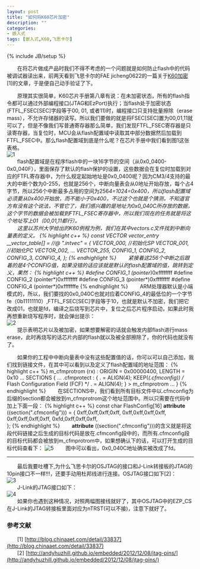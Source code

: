 ```yaml
---
layout: post
title: "如何将K60芯片加密"
description: ""
categories: 
- 嵌入式
tags: [嵌入式,K60,飞思卡尔]
---
```

{% include JB/setup %}

　　在将芯片做成产品时我们不得不考虑的一个问题就是如何防止flash中的代码被调试器读出来，前两天看到飞思卡尔的FAE jicheng0622的一篇关于[K60加密](http://blog.chinaaet.com/detail/33837)[1]的文章，于是便自己动手验证了下。

　　原理其实很简单，K60芯片手册第八章有说：在未加密状态，所有的flash指令都可以通过外部编程接口(JTAG和EzPort)执行；当flash处于加密状态(FTFL\_FSEC[SEC]字段等于00, 01, 或者11)时，编程接口只支持批量擦除（erase mass），不允许存储器的读写。所以我们要做的就是将FSEC[SEC]置为00,01,11就可以了，但是不像我们写普通寄存器那么简单，我们发现FTFL\_FSEC寄存器是只读寄存器，当复位时，MCU会从flash配置域中读取其中部分数据然后加载到FTFL\_FSEC中。那么flash配置域到底是什么呢？在芯片手册中我们看到图1这张表格。  
![1](http://github-blog.qiniudn.com/2014-05-10-kinetis-secure-1.PNG-BlogPic)  
　　flash配置域是在程序flash中的一块16字节的空间（从0x0\_0400-0x0\_040F），里面保存了默认的flash保护的设置，这些数据会在复位时加载到对应的FTFL寄存器中，为什么规定起始地址是0x0\_0400呢？因为CM3/4支持的最大的中断个数为0-255，也就是256个，中断向量表会从0地址开始存放，每个占4字节，所以256个中断最多占用的空间为256*4=1024=0x400，所以flash配置域必须要从0x400开始放，而不能小于0x400，不过这个也就是个猜测，不知道官方有没有这个说法，不管它了，我们感兴趣的是地址为0x0\_040C所存放的数据，这个字节的数据会被加载到FTFL\_FSEC寄存器中，所以我们现在的任务就是将这个地址写上01（00,01,11都行）。  
　　这里以苏州大学给出的K60例程为例，我们在其中vectors.c文件找到中断向量表的定义。
{% highlight c++ %}
const VECTOR vector_entry  __vector_table[] = //@ ".intvec" =
{
    VECTOR_000,           //初始化SP
    VECTOR_001,           //初始化PC
    VECTOR_002,
...
    VECTOR_255,
    CONFIG_1,
    CONFIG_2,
    CONFIG_3,
    CONFIG_4,
};
{% endhighlight %} 
　　紧接着这256个中断之后跟着的是4个CONFIG值，如果没错的话应该就是默认的flash配置域的值，跳转到定义，果然：
{% highlight c++ %}
#define CONFIG_1		(pointer*)0xffffffff 
#define CONFIG_2		(pointer*)0xffffffff 
#define CONFIG_3		(pointer*)0xffffffff
#define CONFIG_4		(pointer*)0xfffffffe
{% endhighlight %} 
　　ARM处理器默认是小端模式的，所以，我们要找的0x0\_040C也就对应着CONFIG_4的最低位的一个字节fe（0b11111110）,FTFL\_FSEC[SEC]字段等于10，也就是默认不加密，我们把它改成01，也就是fd，编译之后烧写到芯片中，复位之后芯片程序启动，如果此时我再想重新烧写程序时，就会弹出提示：  
![2](http://github-blog.qiniudn.com/2014-05-10-kinetis-secure-2.png-BlogPic)  
　　提示表明芯片以及被加密，如果想要解密的话就会触发内部flash进行mass erase，此时再烧写的话芯片内部的flash就以及被全部擦除了，你的代码也就没有了。

　　如果你的工程中中断向量表中没有这些配置值的话，你可以可以自己添加，我们找到链接文件，在其中可以看到以及定义了flash配置域的地址范围：
{% highlight c++ %}
m_cfmprotrom 	(rx) : ORIGIN = 0x00000400, LENGTH = 0x10
...
SECTIONS
{
...
  .cfmprotect :
  {
    . = ALIGN(4);
	KEEP(*(.cfmconfig))	/* Flash Configuration Field (FCF) */
	. = ALIGN(4);
  } > m_cfmprotrom
...
}
{% endhighlight %}
　　在SECTIONS中，我们看到所有目标文件中以.cfmconfig为后缀的section都会被放到m_cfmprotrom这个地址范围中。所以只需要在代码中加上下面一段：
{% highlight c++ %}
const char FlashConfig[16] __attribute__ ((section(".cfmconfig"))) = {
		0xff,0xff,0xff,0xff,
		0xff,0xff,0xff,0xff,
		0xff,0xff,0xff,0xff,
		0xfd,0xff,0xff,0xff,		
};
{% endhighlight %}
　　__attribute__ ((section(".cfmconfig")))的含义就是将这段代码链接之后生成的目标代码是放在.cfmconfig段中的，而所有.cfmconfig段的目标代码都会被放到m_cfmprotrom中，如果想确认下的话，可以打开生成的目标代码查看下：
![5](http://github-blog.qiniudn.com/2014-05-10-kinetis-secure-5.PNG-BlogPic)
　　图中可以看出，0x0\_040C地址确实被改成了fd。

----------

　　最后我要吐槽下,为什么飞思卡尔的OSJTAG的接口和J-Link转接板的JTAG的10pin接口不一样!!!，还要手动用杜邦线进行连接。OSJTAG接口如下[2]：    
![3](http://github-blog.qiniudn.com/2014-05-10-kinetis-secure-3.PNG)  
　　J-Link的JTAG接口如下：  
![4](http://github-blog.qiniudn.com/2014-05-10-kinetis-secure-4.PNG)    
　　如果你也遇到这种情况，对照两幅图接线就好了，其中OSJTAG中的EZP_CS在J-Link的JTAG转接板里面对应为nTRST(可以不接)，注意下就好了。


### 参考文献
　　[1] [http://blog.chinaaet.com/detail/33837](http://blog.chinaaet.com/detail/33837)  
　　[2] [http://andyhuzhill.github.io/embedded/2012/12/08/jtag-pins/](http://andyhuzhill.github.io/embedded/2012/12/08/jtag-pins/)